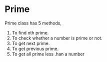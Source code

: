 Prime
=====

Prime class has 5 methods, 
1. To find nth prime.
2. To check whether a number is prime or not.
3. To get next prime.
4. To get previous prime.
5. To get all prime less .han a number
